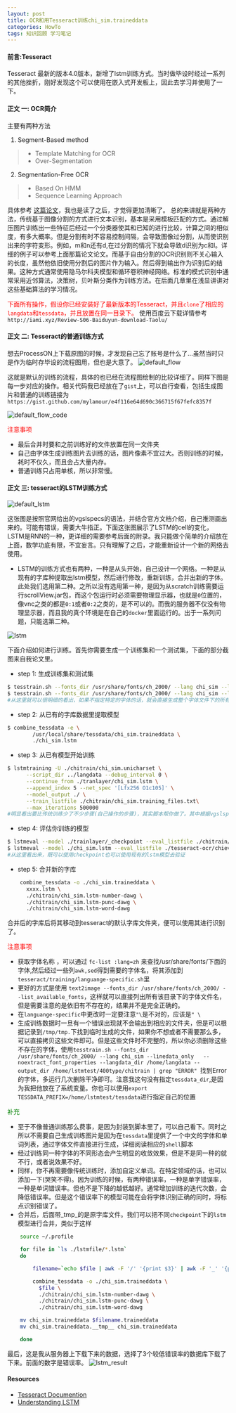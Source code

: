 ```yaml
---
layout: post
title: OCR和用Tesseract训练chi_sim.traineddata
categories: HowTo
tags: 知识回顾 学习笔记
---
```


#### 前言:Tesseract
Tesseract 最新的版本4.0版本，新增了lstm训练方式。当时做毕设时经过一系列的其他挫折，刚好发现这个可以使用在嵌入式开发板上，因此去学习并使用了一下。

#### 正文 一: OCR简介
主要有两种方法

1. Segment-Based method
> * Template Matching for OCR
> * Over-Segmentation

2. Segmentation-Free OCR
> * Based On HMM
> * Sequence Learning Approach

具体参考 [这篇论文](https://kluedo.ub.uni-kl.de/files/4353/PhD_Thesis_Ul-Hasan.pdf)，我也是读了之后，才觉得更加清晰了。
总的来讲就是两种方法，传统基于图像分割的方式进行文本识别，基本是采用模板匹配的方式。通过解压图片训练出一些特征后经过一个分类器使其和已知的进行比较，计算之间的相似度，有多大概率。但是分割有时不容易控制间隔，会导致图像过分割，从而使识别出来的字符变形。例如，m和n还有d,在过分割的情况下就会导致d识别为c和l。详细的例子可以参考上面那篇论文论文。而基于自由分割的OCR识别则不关心输入的长度，虽然他依旧使用分割后的图片作为输入。然后得到输出作为识别后的结果。这种方式通常使用隐马尔科夫模型和循环卷积神经网络。标准的模式识别中通常采用近邻算法，决策树，贝叶斯分类作为训练方法。在后面几章里在浅显讲讲对这些基础算法的学习情况。

<font color="red">下面所有操作，假设你已经安装好了最新版本的Tesseract，并且`clone`了相应的`langdata`和`tessdata`，并且放置在同一目录下。</font>
使用百度云下载详情参考`http://iami.xyz/Review-S06-Baiduyun-download-Taolu/`

#### 正文 二: Tesseract的普通训练方式
想去ProcessON上下载原图的时候，才发现自己忘了账号是什么了...虽然当时只是作为临时存毕设的流程图用，但也是大意了。
![default_flow](../image/Tesseract/common_01.png)

这就是默认的训练的流程，具体的也已经在流程图绘制的比较详细了。同样下图是每一步对应的操作。相关代码我已经放在了`gist`上，可以自行查看，包括生成图片和普通的训练链接为`https://gist.github.com/mylamour/e4f116e64d690c366715f67fefc8357f`

![default_flow_code](../image/Tesseract/common_02.png)


<font color="red"> 注意事项 </font>

* 最后合并时要和之前训练好的文件放置在同一文件夹 
* 自己由字体生成训练图片去训练的话，图片像素不宜过大。否则训练的时候，耗时不仅久，而且会占大量内存。
* 普通训练只占用单核，所以非常慢。

#### 正文 三: tesseract的LSTM训练方式

![default_lstm](../image/Tesseract/default_lstm.png)

这张图是按照官网给出的vgslspecs的语法，并结合官方文档介绍，自己推测画出来的。可能有错误，需要大牛指正。下面这张图展示了LSTM的cell的变化，LSTM是RNN的一种，更详细的需要参考后面的附录。我只能做个简单的介绍放在上面，数学功底有限，不宜妄言。只有理解了之后，才能重新设计一个新的网络去使用。

* LSTM的训练方式也有两种，一种是从头开始，自己设计一个网络。一种是从现有的字库种提取出lstm模型，然后进行修改，重新训练，合并出新的字体。此处我们选用第二种。之所以没有选用第一种，是因为从scratch训练需要运行scrollView.jar包，而这个包运行时必须需要物理显示器，也就是`0`位置的，像vnc之类的都是`0:1`或者`0:2`之类的，是不可以的。而我的服务器不仅没有物理显示器，而且我的真个环境是在自己的`docker`里面运行的。出于一系列问题，只能选第二种。

![lstm](../image/Tesseract/lstm_01.gif)

下面介绍如何进行训练。首先你需要生成一个训练集和一个测试集，下面的部分截图来自我论文里。

* step 1: 生成训练集和测试集
```bash
$ tesstrain.sh --fonts_dir /usr/share/fonts/ch_2000/ --lang chi_sim --linedata_only   --noextract_font_properties --langdata_dir /home/langdata   --tessdata_dir ./tessdata --output_dir /home/lstmtest/400type/chitrain
$ tesstrain.sh --fonts_dir /usr/share/fonts/ch_2000/ --lang chi_sim --linedata_only   --noextract_font_properties --langdata_dir /home/langdata   --tessdata_dir ./tessdata --font-list "STXinwei" --output_dir /home/lstmtest/400type/chitrain
#从这里就可以很明细的看出，如果不指定特定的字体的话，就会直接生成整个字体文件下的所有字体。
```

*  step 2: 从已有的字库数据里提取模型
```bash
$ combine_tessdata -e \
		/usr/local/share/tessdata/chi_sim.traineddata \
		./chi_sim.lstm
```

* step 3: 从已有模型开始训练
```bash
$ lstmtraining -U ./chitrain/chi_sim.unicharset \
	  --script_dir ../langdata --debug_interval 0 \
	  --continue_from ./tranlayer/chi_sim.lstm \
	  --append_index 5 --net_spec '[Lfx256 O1c105]' \
	  --model_output ./ \
	  --train_listfile ./chitrain/chi_sim.training_files.txt\
	  --max_iterations 500000
#明显看出要比传统训练少了不少步骤(自己操作的步骤)，其实脚本帮你做了。其中根据vgslspec语法，你可以修改网络层。训练的时候，会自动保存许多不同错误率的lstm文件，然后留待下一步选择一个合并就行了。
```

* step 4: 评估你训练的模型
```bash
$ lstmeval --model ./trainlayer/_checkpoint --eval_listfile ./chitrain/chi_sim.training_files.txt  
$ lstmeval --model ./chi_sim.lstm --eval_listfile ./tesseract-ocr/chieval/chi_sim.training_files.txt
#从这里看出来，既可以使用checkpoint也可以使用现有的lstm模型去验证
```

* step 5: 合并新的字库
```bash
	combine_tessdata -o ./chi_sim.traineddata \
	  xxxx.lstm \
	  ./chitrain/chi_sim.lstm-number-dawg \
	  ./chitrain/chi_sim.lstm-punc-dawg \
	  ./chitrain/chi_sim.lstm-word-dawg
```

合并后的字库后将其移动到tesseract的默认字库文件夹，便可以使用其进行识别了。


<font color="red"> 注意事项 </font>

* 获取字体名称 ，可以通过 `fc-list :lang=zh` 来查找/usr/share/fonts/下面的字体,然后经过一些列`awk,sed`得到需要的字体名，将其添加到`tesseract/training/languange-specific.sh`里
* 更好的方式是使用 `text2image --fonts_dir /usr/share/fonts/ch_2000/ --list_available_fonts`，这样就可以直接列出所有该目录下的字体文件名，但是需要注意的是依旧有不存在的，结果并不是完全正确的。
* 在`languange-specific`中更改时一定要注意`"\`是不对的，应该是`" \`
* 生成训练数据时一旦有一个错误出现就不会输出到相应的文件夹，但是可以根据记录到`/tmp/tmp.`下找到临时生成的文件，如果你不想或者不需要那么多，可以直接拷贝这些文件即可。但是这些文件时不完整的，所以你必须删除这些不存在的字体，使用`tesstrain.sh --fonts_dir /usr/share/fonts/ch_2000/ --lang chi_sim --linedata_only   --noextract_font_properties --langdata_dir /home/langdata --output_dir /home/lstmtest/400type/chitrain | grep "ERROR"
`找到Error的字体，多运行几次删除干净即可。注意我这句没有指定`tessdata_dir`,是因为我把他放在了系统变量。你也可以使用`export TESSDATA_PREFIX=/home/lstmtest/tessdata`进行指定自己的位置

<font color="green"> 补充 </font>

* 至于不像普通训练那么费事，是因为封装到脚本里了，可以自己看下。同时之所以不需要自己生成训练图片是因为在`tessdata`里提供了一个中文的字体和单词列表，通过字体文件直接进行生成，详细阅读相应的`shell`脚本
* 经过训练同一种字体的不同形态会产生明显的收敛效果，但是不是同一种的就不行，或者说效果不好。
* 同样，你不再需要像传统训练时，添加自定义单词。在特定领域的话，也可以添加一下(哭笑不得)。因为训练的时候，有两种错误率，一种是单字错误率，一种是单词错误率。但也不是下降的越低越好。通常增加训练的迭代次数，会降低错误率。但是这个错误率下的模型可能在会将字体识别正确的同时，将标点识别错误了。
* 合并后，后面带_tmp_的是原字库文件。我们可以把不同`checkpoint`下的`lstm`模型进行合并，类似于这样

```bash
	source ~/.profile

	for file in `ls ./lstmfile/*.lstm` 
	do

		filename=`echo $file | awk -F '/' '{print $3}' | awk -F '_' '{print $1}'`

		combine_tessdata -o ./chi_sim.traineddata \
		  $file \
		  ./chitrain/chi_sim.lstm-number-dawg \
		  ./chitrain/chi_sim.lstm-punc-dawg \
		  ./chitrain/chi_sim.lstm-word-dawg

	mv chi_sim.traineddata $filename.traineddata
	mv chi_sim.traineddata.__tmp__ chi_sim.traineddata

	done
```

最后，这是我从服务器上下载下来的数据，选择了3个较低错误率的数据库下载了下来。前面的数字是错误率。
![lstm_result](../image/Tesseract/lstm_02.png)

#### Resources 
* [Tesseract Documention](https://github.com/tesseract-ocr/tesseract/wiki/Technical-Documentation)
* [Understanding LSTM ](http://colah.github.io/posts/2015-08-Understanding-LSTMs)